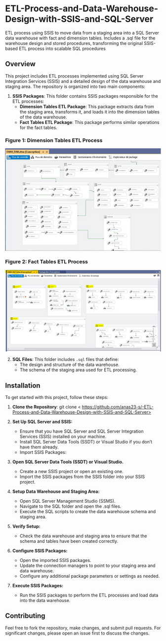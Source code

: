 # ETL-Process-and-Data-Warehouse-Design-with-SSIS-and-SQL-Server
ETL process using SSIS to move data from a staging area into a SQL Server data warehouse with fact and dimension tables. Includes a .sql file for the warehouse design and stored procedures, transforming the original SSIS-based ETL process into scalable SQL procedures
## Overview

This project includes ETL processes implemented using SQL Server Integration Services (SSIS) and a detailed design of the data warehouse and staging area. The repository is organized into two main components:

1. **SSIS Packages**: This folder contains SSIS packages responsible for the ETL processes:
   - **Dimension Tables ETL Package**: This package extracts data from the staging area, transforms it, and loads it into the dimension tables of the data warehouse.
   - **Fact Tables ETL Package**: This package performs similar operations for the fact tables.
 ### Figure 1: Dimension Tables ETL Process
![Dimension Tables ETL Process](assets/images/dimpackage.JPG)

### Figure 2: Fact Tables ETL Process
![Fact Tables ETL Process](assets/images/factpackage.jpg)


2. **SQL Files**: This folder includes `.sql` files that define:
   - The design and structure of the data warehouse.
   - The schema of the staging area used for ETL processing.
## Installation

To get started with this project, follow these steps:

1. **Clone the Repository**:
   git clone < https://github.com/anas23-s/-ETL-Process-and-Data-Warehouse-Design-with-SSIS-and-SQL-Server>
   
2. **Set Up SQL Server and SSIS:**
   - Ensure that you have SQL Server and SQL Server Integration Services (SSIS) installed on your machine.
   - Install SQL Server Data Tools (SSDT) or Visual Studio if you don’t have them already.
   - Import SSIS Packages:

3. **Open SQL Server Data Tools (SSDT) or Visual Studio.**
   - Create a new SSIS project or open an existing one.
   - Import the SSIS packages from the SSIS folder into your SSIS project.

4. **Setup Data Warehouse and Staging Area:**
   - Open SQL Server Management Studio (SSMS).
   - Navigate to the SQL folder and open the .sql files.
   - Execute the SQL scripts to create the data warehouse schema and staging area.

5. **Verify Setup:**
   - Check the data warehouse and staging area to ensure that the schema and tables have been created correctly.
   
6. **Configure SSIS Packages:**
   - Open the imported SSIS packages.
   - Update the connection managers to point to your staging area and data warehouse.
   - Configure any additional package parameters or settings as needed.

7. **Execute SSIS Packages:**
   - Run the SSIS packages to perform the ETL processes and load data into the data warehouse.

## Contributing
Feel free to fork the repository, make changes, and submit pull requests. For significant changes, please open an issue first to discuss the changes.

